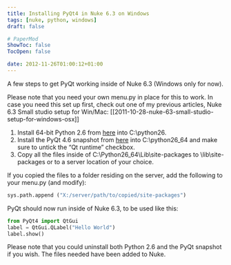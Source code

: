 ```yaml
---
title: Installing PyQt4 in Nuke 6.3 on Windows
tags: [nuke, python, windows]
draft: false

# PaperMod
ShowToc: false
TocOpen: false

date: 2012-11-26T01:00:12+01:00
---
```


A few steps to get PyQt working inside of Nuke 6.3 (Windows only for now).



Please note that you need your own menu.py in place for this to work. In case you need this set up first, check out one of my previous articles, Nuke 6.3 Small studio setup for Win/Mac: [[2011-10-28-nuke-63-small-studio-setup-for-windows-osx]]

1. Install 64-bit Python 2.6 from [here](http://www.python.org/download/releases/2.6/) into C:\python26.
2. Install the PyQt 4.6 snapshot from [here](http://code.google.com/p/pyqt4-win64-binaries/downloads/detail?name=PyQt-Py2.6-gpl-4.6-snapshot-20090810-1.exe&can=2&q=) into C:\python26_64 and make sure to untick the “Qt runtime” checkbox.
3. Copy all the files inside of C:\Python26_64\Lib\site-packages to <Nuke installation>\lib\site-packages or to a server location of your choice.

If you copied the files to a folder residing on the server, add the following to your menu.py (and modify):

```python
sys.path.append ("X:/server/path/to/copied/site-packages")
```

PyQt should now run inside of Nuke 6.3, to be used like this:

```python
from PyQt4 import QtGui
label = QtGui.QLabel("Hello World")
label.show()
```

Please note that you could uninstall both Python 2.6 and the PyQt snapshot if you wish. The files needed have been added to Nuke.
